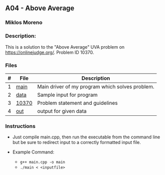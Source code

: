 ## A04 - Above Average
### Miklos Moreno
### Description:

This is a solution to the "Above Average" UVA problem on https://onlinejudge.org/. Problem ID 10370.

### Files

|   #   | File               | Description                                     |
| :---: | ------------------ | ----------------------------------------------- |
|   1   | [main](main.cpp)   | Main driver of my program which solves problem. |
|   2   | [data](data.txt)   | Sample input for program                        |
|   3   | [10370](10370.pdf) | Problem statement and guidelines                |
|   4   | [out](out.txt)     | output for given data                           |

### Instructions

- Just compile main.cpp, then run the executable from the command line but be sure to redirect
input to a correctly formatted input file.

- Example Command:
    - `g++ main.cpp -o main`
    - `./main < <inputfile>`